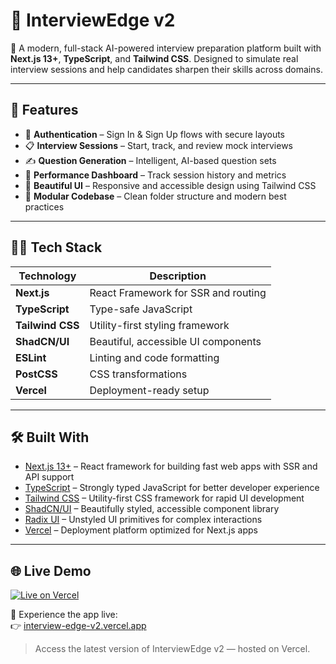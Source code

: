 # 🎯 InterviewEdge v2

🚀 A modern, full-stack AI-powered interview preparation platform built with **Next.js 13+**, **TypeScript**, and **Tailwind CSS**. Designed to simulate real interview sessions and help candidates sharpen their skills across domains.

---

## 🌟 Features

- 🔐 **Authentication** – Sign In & Sign Up flows with secure layouts  
- 📋 **Interview Sessions** – Start, track, and review mock interviews  
- ✍️ **Question Generation** – Intelligent, AI-based question sets  
- 🎯 **Performance Dashboard** – Track session history and metrics  
- 💅 **Beautiful UI** – Responsive and accessible design using Tailwind CSS  
- 🧱 **Modular Codebase** – Clean folder structure and modern best practices  

---

## 🧑‍💻 Tech Stack

| Technology      | Description                            |
|-----------------|----------------------------------------|
| **Next.js**     | React Framework for SSR and routing    |
| **TypeScript**  | Type-safe JavaScript                   |
| **Tailwind CSS**| Utility-first styling framework        |
| **ShadCN/UI**   | Beautiful, accessible UI components    |
| **ESLint**      | Linting and code formatting            |
| **PostCSS**     | CSS transformations                    |
| **Vercel**      | Deployment-ready setup                 |

---

## 🛠 Built With

- [Next.js 13+](https://nextjs.org/) – React framework for building fast web apps with SSR and API support  
- [TypeScript](https://www.typescriptlang.org/) – Strongly typed JavaScript for better developer experience  
- [Tailwind CSS](https://tailwindcss.com/) – Utility-first CSS framework for rapid UI development  
- [ShadCN/UI](https://ui.shadcn.com/) – Beautifully styled, accessible component library  
- [Radix UI](https://www.radix-ui.com/) – Unstyled UI primitives for complex interactions  
- [Vercel](https://vercel.com/) – Deployment platform optimized for Next.js apps  

---

## 🌐 Live Demo

[![Live on Vercel](https://img.shields.io/badge/Live-Demo-00C7B7?style=for-the-badge&logo=vercel&logoColor=white)](https://interview-edge-v2.vercel.app/sign-in)

🚀 Experience the app live:  
👉 [interview-edge-v2.vercel.app](https://interview-edge-v2.vercel.app/sign-in)



> Access the latest version of InterviewEdge v2 — hosted on Vercel.




